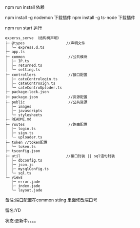 npm run install 依赖

npm install -g nodemon 下载插件
npm install -g ts-node 下载插件

npm run start 运行

```
experss_serve （结构树声明）
├─ @types                   //声明文件
│  └─ express.d.ts
├─ app.ts 
├─ common                    //公共模块
│  ├─ IP.ts
│  ├─ returned.ts
│  └─ setting.ts
├─ controllers               //接口配置
│  ├─ cateContrologin.ts
│  ├─ cateControsign.ts
│  └─ cateControUploder.ts
├─ package-lock.json
├─ package.json              //资源配置
├─ public                    //公共资源
│  ├─ images
│  ├─ javascripts
│  └─ stylesheets
├─ README.md
├─ routes                    //路由配置
│  ├─ login.ts
│  ├─ sign.ts
│  └─ uploader.ts
├─ token //token配置
│  └─ token.ts
├─ tsconfig.json
├─ util                     //接口封装 || sql语句封装
│  ├─ dbconfig.ts
│  ├─ json.js
│  ├─ mysqlConfig.ts
│  └─ sql.ts
└─ views 
   ├─ error.jade
   ├─ index.jade
   └─ layout.jade

```

备注:端口配置在common stting 里面修改端口号

留名:YD

状态:更新中。。。。